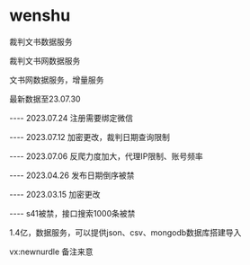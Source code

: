 # wenshu
裁判文书数据服务

裁判文书网数据服务

文书网数据服务，增量服务


最新数据至23.07.30

---- 2023.07.24 注册需要绑定微信

---- 2023.07.12 加密更改，裁判日期查询限制

---- 2023.07.06 反爬力度加大，代理IP限制、账号频率

---- 2023.04.26 发布日期倒序被禁

---- 2023.03.15 加密更改

---- s41被禁，接口搜索1000条被禁


1.4亿，数据服务，可以提供json、csv、mongodb数据库搭建导入

vx:newnurdle 备注来意
